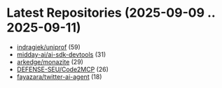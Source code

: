 # Latest Repositories (2025-09-09 .. 2025-09-11)

- [indragiek/uniprof](https://github.com/indragiek/uniprof) (59)
- [midday-ai/ai-sdk-devtools](https://github.com/midday-ai/ai-sdk-devtools) (31)
- [arkedge/monazite](https://github.com/arkedge/monazite) (29)
- [DEFENSE-SEU/Code2MCP](https://github.com/DEFENSE-SEU/Code2MCP) (26)
- [fayazara/twitter-ai-agent](https://github.com/fayazara/twitter-ai-agent) (18)
